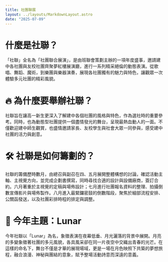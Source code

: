 ```yaml
---
title: 社團聯展
layout: ../layouts/MarkdownLayout.astro
date: "2025-07-09"
---
```


# 什麼是社聯？
「社聯」全名為「社團聯合展演」，是由班聯會策劃主辦的一項年度盛事，邀請建中各社團與友校社團齊聚夢紅樓展演廳，進行一系列精采絕倫的動態表演。從歌唱、舞蹈、魔術，到樂團與樂器演奏，展現各社團獨有的魅力與特色，讓觀眾一次體驗多元社團的精彩風貌。

# 🔥 為什麼要舉辦社聯？
社聯旨在讓高一新生更深入了解建中各個社團的風格與特色，作為選社時的重要參考。同時，也為動態型社團提供一個盡情發光的舞台，呈現最熱血動人的一面。不僅歡迎建中師生觀賞，也盛情邀請家長、友校學生與社會大眾一同參與，感受建中社團的活力與創意。

# 🛠 社聯是如何籌劃的？
社聯的籌備歷時數月，由總召與副召在四、五月展開整體構想的討論，確認活動主軸、主視覺方向，並完成企劃書撰寫，同時尋找合適的設計與設備廠商，簽訂合約。六月著重於主視覺的定稿與場佈設計；七月進行社團報名資料的整理、拍攝倒數宣傳影片與場佈製作。八月進入最緊鑼密鼓的倒數階段，聚焦於細部流程安排、公關函發送，以及社團彩排時程的排定與調整。

# 🌙 今年主題：Lunar
今年社聯以「Lunar」為名，象徵表演在夜幕低垂、月光灑落的背景中展開。月亮的多變象徵著社團的多元風貌，各具風采卻在同一片夜空中交織出青春的光芒。在這樣的命名下，舞台不僅是才華的展現場域，更是一場在月色映照下共築的夢想旅程，融合浪漫、神秘與團結的意象，賦予整場活動詩意而深遠的意義。
